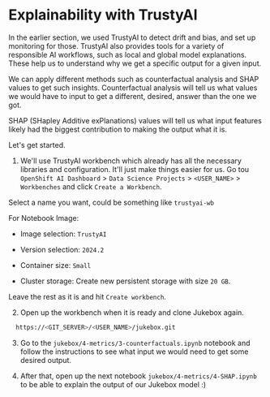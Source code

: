 # Explainability with TrustyAI

In the earlier section, we used TrustyAI to detect drift and bias, and set up monitoring for those. TrustyAI also provides tools for a variety of responsible AI workflows, such as local and global model explanations. These help us to understand why we get a specific output for a given input. 

We can apply different methods such as counterfactual analysis and SHAP values to get such insights. Counterfactual analysis will tell us what values we would have to input to get a different, desired, answer than the one we got.

SHAP (SHapley Additive exPlanations) values will tell us what input features likely had the biggest contribution to making the output what it is. 

Let's get started.

1. We'll use TrustyAI workbench which already has all the necessary libraries and configuration. It'll just make things easier for us. Go tou `OpenShift AI Dashboard` >  `Data Science Projects` > `<USER_NAME>` > `Workbenches` and click `Create a Workbench`.

  Select a name you want, could be something like `trustyai-wb` 

  For Notebook Image: 

  - Image selection: `TrustyAI`

  - Version selection: `2024.2`

  - Container size: `Small`

  - Cluster storage: Create new persistent storage with size `20 GB`. 

  Leave the rest as it is and hit `Create workbench`.


2. Open up the workbench when it is ready and clone Jukebox again.

  ```bash
    https://<GIT_SERVER>/<USER_NAME>/jukebox.git
  ```

3. Go to the `jukebox/4-metrics/3-counterfactuals.ipynb` notebook and follow the instructions to see what input we would need to get some desired output.

4. After that, open up the next notebook `jukebox/4-metrics/4-SHAP.ipynb` to be able to explain the output of our Jukebox model :) 



